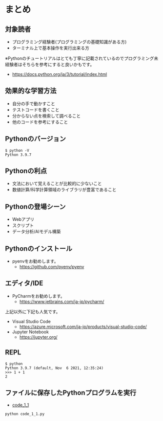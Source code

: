 # まとめ

## 対象読者

- プログラミング経験者(プログラミングの基礎知識がある方)
- ターミナル上で基本操作を実行出来る方

※Pythonのチュートリアルはとても丁寧に記載されているのでプログラミング未経験者はそちらを参考にすると良いかもです。

- https://docs.python.org/ja/3/tutorial/index.html

## 効果的な学習方法

- 自分の手で動かすこと
- テストコードを書くこと
- 分からない点を検索して調べること
- 他のコードを参考にすること

## Pythonのバージョン

```
$ python -V
Python 3.9.7
```

## Pythonの利点

- 文法において覚えることが比較的に少ないこと
- 数値計算/科学計算領域のライブラリが豊富であること

## Pythonの登場シーン

- Webアプリ
- スクリプト
- データ分析/AIモデル構築

## Pythonのインストール

- pyenvをお勧めします。
  - https://github.com/pyenv/pyenv

## エディタ/IDE

- PyCharmをお勧めします。
  - https://www.jetbrains.com/ja-jp/pycharm/

上記以外に下記も人気です。

- Visual Studio Code
  - https://azure.microsoft.com/ja-jp/products/visual-studio-code/
- Jupyter Notebook
  - https://jupyter.org/

## REPL

```
$ python
Python 3.9.7 (default, Nov  6 2021, 12:35:24) 
>>> 1 + 1
2
```

## ファイルに保存したPythonプログラムを実行

* [code_1_1](./code_1_1.py)

```
python code_1_1.py
```